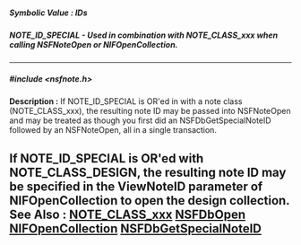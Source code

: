 ##### Symbolic Value : IDs
##### NOTE_ID_SPECIAL - Used in combination with NOTE_CLASS_xxx when calling NSFNoteOpen or NIFOpenCollection.
---
##### #include <nsfnote.h>
**Description :**
If NOTE_ID_SPECIAL is OR'ed in with a note class (NOTE_CLASS_xxx), the 
resulting note ID may be passed into NSFNoteOpen and may be treated as though 
you first did an NSFDbGetSpecialNoteID followed by an NSFNoteOpen, all in a 
single transaction.

If NOTE_ID_SPECIAL is OR'ed with NOTE_CLASS_DESIGN, the resulting note ID may 
be specified in the ViewNoteID parameter of NIFOpenCollection to open the 
design collection.
**See Also :**
[NOTE_CLASS_xxx](D:/md_files/NOTE_CLASS_xxx.md)
[NSFDbOpen](D:/md_files/NSFDbOpen.md)
[NIFOpenCollection](D:/md_files/NIFOpenCollection.md)
[NSFDbGetSpecialNoteID](D:/md_files/NSFDbGetSpecialNoteID.md)
---
